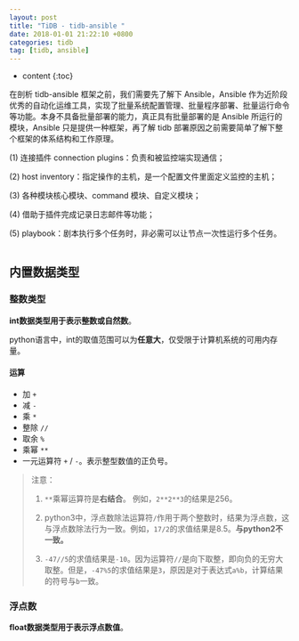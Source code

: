 ```yaml
---
layout: post
title: "TiDB - tidb-ansible "
date: 2018-01-01 21:22:10 +0800 
categories: tidb 
tag: [tidb, ansible]
---
```

* content
{:toc}

在剖析 tidb-ansible 框架之前，我们需要先了解下 Ansible，Ansible 作为近阶段优秀的自动化运维工具，实现了批量系统配置管理、批量程序部署、批量运行命令等功能。本身不具备批量部署的能力，真正具有批量部署的是 Ansible 所运行的模块，Ansible 只是提供一种框架，再了解 tidb 部署原因之前需要简单了解下整个框架的体系结构和工作原理。

(1) 连接插件 connection plugins：负责和被监控端实现通信；

(2) host inventory：指定操作的主机，是一个配置文件里面定义监控的主机；

(3) 各种模块核心模块、command 模块、自定义模块；

(4) 借助于插件完成记录日志邮件等功能；

(5) playbook：剧本执行多个任务时，非必需可以让节点一次性运行多个任务。

![]()


<!-- more -->

## 内置数据类型

### 整数类型

**int数据类型用于表示整数或自然数**。

python语言中，int的取值范围可以为**任意大**，仅受限于计算机系统的可用内存量。

#### 运算 

- 加 `+`
- 减 `-`
- 乘 `*`
- 整除 `//`
- 取余 `%`
- 乘幂 `**`
- 一元运算符 `+` / `-`。表示整型数值的正负号。

>注意：
>
>1. `**`乘幂运算符是**右结合**。
>例如，`2**2**3`的结果是256。
>
>2. python3中，浮点数除法运算符`/`作用于两个整数时，结果为浮点数，这与浮点数除法行为一致。例如，`17/2`的求值结果是8.5。**与python2不一致。**
>
>3. `-47//5`的求值结果是`-10`。因为运算符`//`是向下取整，即向负的无穷大取整。但是，`-47%5`的求值结果是`3`，原因是对于表达式`a%b`，计算结果的符号与`b`一致。

### 浮点数

**float数据类型用于表示浮点数值**。
